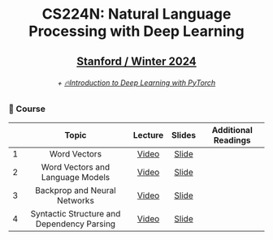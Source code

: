 # <p align="center">CS224N: Natural Language Processing with Deep Learning</p>
## <p align="center">[Stanford / Winter 2024](https://web.stanford.edu/class/cs224n/)</p>
###### <p align="center">+ [🔥](https://github.com/jungseongryong/CS224N/tree/main/Introduction%20to%20Deep%20Learning%20with%20PyTorch)[Introduction to Deep Learning with PyTorch](https://wikidocs.net/book/2788)</p>
##
### 🔎 Course
||Topic|Lecture|Slides|Additional Readings|
|:---:|:------:|:---:|:---:|:---:|
|1|Word Vectors|[Video](https://www.youtube.com/watch?v=8rXD5-xhemo&list=PLoROMvodv4rOhcuXMZkNm7j3fVwBBY42z&ab_channel=stanfordonline)|[Slide](https://web.stanford.edu/class/cs224n/slides/cs224n-2024-lecture01-wordvecs1-public.pdf)||
|2|Word Vectors and Language Models|[Video](https://www.youtube.com/watch?v=kEMJRjEdNzM&list=PLoROMvodv4rOhcuXMZkNm7j3fVwBBY42z&index=2&ab_channel=stanfordonline)|[Slide](https://web.stanford.edu/class/cs224n/slides/cs224n-2024-lecture02-wordvecs2.pdf)||
|3|Backprop and Neural Networks|[Video](https://www.youtube.com/watch?v=X0Jw4kgaFlg&list=PLoROMvodv4rMFqRtEuo6SGjY4XbRIVRd4&index=3)|[Slide](https://web.stanford.edu/class/cs224n/slides/cs224n-2024-lecture03-neuralnets.pdf)||
|4|Syntactic Structure and Dependency Parsing|[Video](https://www.youtube.com/watch?v=PSGIodTN3KE&list=PLoROMvodv4rMFqRtEuo6SGjY4XbRIVRd4&index=4)|[Slide](https://web.stanford.edu/class/cs224n/slides/cs224n-2024-lecture04-dep-parsing.pdf)||
